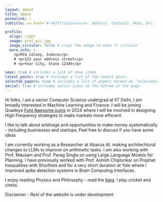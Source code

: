 ```yaml
---
layout: about
title: about
permalink: /
subtitle: <a href='#'>Affiliations</a>. Address. Contacts. Moto. Etc.

profile:
  align: right
  image: prof_pic.jpg
  image_circular: false # crops the image to make it circular
  more_info: >
    <p>MIG Colony, Indore</p>
    # <p>123 your address street</p>
    # <p>Your City, State 12345</p>

news: true # includes a list of news items
latest_posts: true # includes a list of the newest posts
selected_papers: true # includes a list of papers marked as "selected={true}"
social: true # includes social icons at the bottom of the page
---
```


Hi folks, I am a senior Computer Science undergrad at IIT Delhi. I am broadly interested in Machine Learning and Finance. I will be joining Quadeye [Font Awesome icons](https://www.quadeye.com/) in 2024 where I will be involved in designing High Frequency strategies to make markets more efficient. 

I like to talk about arbitrage and opportunities to make money systematically - including businesses and startups. Feel free to discuss if you have some ideas

I am currently working as a Researcher at Abacus AI, making architechtural changes to LLMs to improve on arithmetic tasks. I am also working with Prof. Mausam and Prof. Parag Singla on using Large Language Models for Planning. I have previously worked with Prof. Ashish Chiplunkar on Prophet Inequalities with Shortlists and for a very short duration at Yale where I improved spike detection systems in Brain Computing Interfaces.

I enjoy reading Physics and Philosophy - read the [blog](/al-folio/blog/). I play cricket and chess. 

Disclaimer - Rest of the website is under development



<!-- Write your biography here. Tell the world about yourself. Link to your favorite [subreddit](http://reddit.com). You can put a picture in, too. The code is already in, just name your picture `prof_pic.jpg` and put it in the `img/` folder.

Put your address / P.O. box / other info right below your picture. You can also disable any of these elements by editing `profile` property of the YAML header of your `_pages/about.md`. Edit `_bibliography/papers.bib` and Jekyll will render your [publications page](/al-folio/publications/) automatically.

Link to your social media connections, too. This theme is set up to use [Font Awesome icons](https://fontawesome.com/) and [Academicons](https://jpswalsh.github.io/academicons/), like the ones below. Add your Facebook, Twitter, LinkedIn, Google Scholar, or just disable all of them. -->
